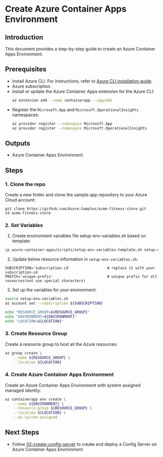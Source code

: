 # Create Azure Container Apps Environment
## Introduction
This document provides a step-by-step guide to create an Azure Container Apps Environment.

## Prerequisites
- Install Azure CLI. For instructions, refer to [Azure CLI installation guide](https://docs.microsoft.com/en-us/cli/azure/install-azure-cli).
- Azure subscription.
- Install or update the Azure Container Apps extension for the Azure CLI:
    ```bash
    az extension add --name containerapp --upgrade
    ```
- Register the `Microsoft.App` and `Microsoft.OperationalInsights` namespaces:
    ```bash
    az provider register --namespace Microsoft.App
    az provider register --namespace Microsoft.OperationalInsights
    ```

## Outputs
- Azure Container Apps Environment.

## Steps

### 1. Clone the repo
Create a new folder and clone the sample app repository to your Azure Cloud account:
```shell
git clone https://github.com/Azure-Samples/acme-fitness-store.git
cd acme-fitness-store
```

### 2. Set Variables
1. Create environment variables file setup-env-variables.sh based on template.
```bash
cp azure-container-apps/scripts/setup-env-variables-template.sh setup-env-variables.sh
```

2. Update below resource information in `setup-env-variables.sh`:
```
SUBSCRIPTION='subscription-id'                 # replace it with your subscription-id
PREFIX='unique-prefix'                         # unique prefix for all resources(not use special characters)
```

2. Set up the variables for your environment:
```bash
source setup-env-variables.sh
az account set --subscription ${SUBSCRIPTION}

echo "RESOURCE_GROUP=${RESOURCE_GROUP}"
echo "ENVIRONMENT=${ENVIRONMENT}"
echo "LOCATION=${LOCATION}"
```

### 3. Create Resource Group
Create a resource group to host all the Azure resources:
```bash
az group create \
    --name ${RESOURCE_GROUP} \
    --location ${LOCATION}
```

### 4. Create Azure Container Apps Environment
Create an Azure Container Apps Environment with system assigned managed identity:
```bash
az containerapp env create \
    --name ${ENVIRONMENT} \
    --resource-group ${RESOURCE_GROUP} \
    --location ${LOCATION} \
    --mi-system-assigned
```

## Next Steps

- Follow [02-create-config-server](./02-create-config-server.md) to create and deploy a Config Server on Azure Container Apps Environment.